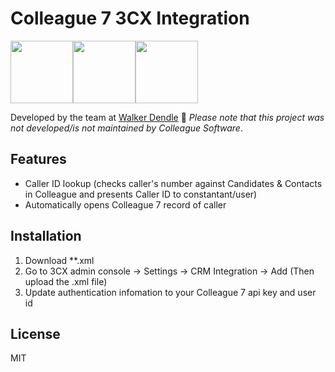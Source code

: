 # Colleague 7 3CX Integration
<img src="https://services.colleaguesoftware.com/online-help/images/v7/colleague---twitter.jpg" height="100" /><img src="https://cdn0.iconfinder.com/data/icons/electronic-flat-1/32/plug_v2-512.png" height="100" /><img src="https://upload.wikimedia.org/wikipedia/commons/thumb/c/c9/3CX_logo.svg/1200px-3CX_logo.svg.png" height="100" />

Developed by the team at [Walker Dendle](https://www.walkerdendle.co.uk) 💙
*Please note that this project was not developed/is not maintained by Colleague Software*.

Features 
----
* Caller ID lookup (checks caller's number against Candidates & Contacts in Colleague and presents Caller ID to constantant/user)
* Automatically opens Colleague 7 record of caller

Installation 
----
1. Download **.xml
2. Go to 3CX admin console → Settings → CRM Integration → Add (Then upload the .xml file)
3. Update authentication infomation to your Colleague 7 api key and user id

License
----
MIT




